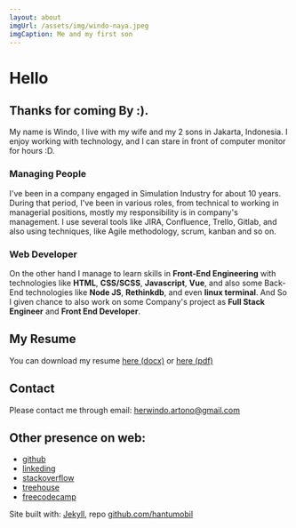 ```yaml
--- 
layout: about
imgUrl: /assets/img/windo-naya.jpeg
imgCaption: Me and my first son
---
```

# Hello
## Thanks for coming By :).

My name is Windo, I live with my wife and my 2 sons in Jakarta, Indonesia. I enjoy working with technology, and I can stare in front of computer monitor for hours :D.

### Managing People
I've been in a company engaged in Simulation Industry for about 10 years. During that period, I've been in various roles, from technical to working in managerial positions, mostly my responsibility is in company's management. I use several tools like JIRA, Confluence, Trello, Gitlab, and also using techniques, like Agile methodology, scrum, kanban and so on.

### Web Developer
On the other hand I manage to learn skills in **Front-End Engineering** with technologies like **HTML**, **CSS/SCSS**, **Javascript**, **Vue**, and also some Back-End technologies like **Node JS**, **Rethinkdb**, and even **linux terminal**. And So I given chance to also work on some Company's project as **Full Stack Engineer** and **Front End Developer**.

## My Resume
You can download my resume [here (docx)](/assets/resume/WindoResume2019EN.docx) or [here (pdf)](/assets/resume/WindoResume2019EN.pdf)

## Contact
Please contact me through email: [herwindo.artono@gmail.com](mailto:herwindo.artono@gmail.com)

## Other presence on web:
- [github](https://github.com/hantumobil)
- [linkeding](https://www.linkedin.com/in/herwindoartono)
- [stackoverflow](https://stackoverflow.com/users/1528098/windo)
- [treehouse](https://teamtreehouse.com/windo)
- [freecodecamp](https://www.freecodecamp.org/windo)



Site built with: [Jekyll](https://jekyllrb.com), repo [github.com/hantumobil](https://github.com/hantumobil)
